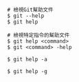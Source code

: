 ```
# 檢視Git幫助文件
$ git --help
$ git help
```

```
# 檢視特定指令的幫助文件
$ git help <command>
$ git <command> -help
```

```
$ git help -a
```

```
$ git help -g
```